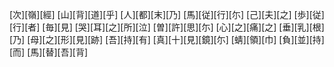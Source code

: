 [次][嶺][經] [山][背][道][乎] [人][都][末][乃] [馬][従][行][尓] [己][夫][之] [歩][従][行][者] [毎][見] [哭][耳][之][所][泣] [曽][許][思][尓] [心][之][痛][之] [垂][乳][根][乃] [母][之][形][見][跡] [吾][持][有] [真][十][見][鏡][尓] [蜻][領][巾] [負][並][持][而] [馬][替][吾][背]
